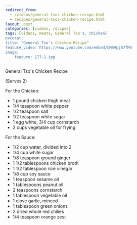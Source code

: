```yaml
---
redirect_from: 
  - /videos/general-tsos-chicken-recipe.html
  - recipes/general-tsos-chicken-recipe.html
layout: post
categories: [videos, recipes]
tags: [videos, meats, General Tso's, chicken]
excerpt: 
title: "General Tso's Chicken Recipe"
feature_video: https://www.youtube.com/embed/bMhVpj87fM4
image:
    feature: 177-1.jpg
---
```


General Tso's Chicken Recipe 

(Serves 2) 

For the Chicken:

- 1 pound chicken thigh meat
- 1/4 teaspoon white pepper
- 1/2 teaspoon salt
- 1/2 teaspoon white sugar
- 1 egg white, 3/4 cup cornstarch
- 2 cups vegetable oil for frying

For the Sauce:

- 1/2 cup water, divided into 2
- 1/4 cup white sugar
- 1/8 teaspoon ground ginger
- 1 1/2 tablespoons chicken broth
- 1 1/2 tablespoon rice vinegar
- 1/8 cup soy sauce
- 1 teaspoon sesame oil
- 1 tablespoons peanut oil
- 2 teaspoons cornstarch
- 1 tablespoon vegetable oil
- 1 clove garlic, minced
- 1 tablespoon green onions
- 2 dried whole red chilies
- 1/4 teaspoon orange zest
